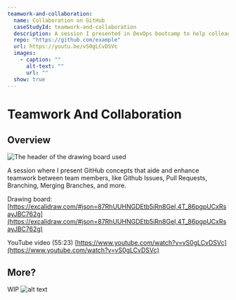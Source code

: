 ```yaml
---
teamwork-and-collaboration:
  name: Collaboration on GitHub
  caseStudyId: teamwork-and-collaboration
  description: A session I presented in DevOps bootcamp to help colleagues on how to efficiently collaboarate on GitHub.
  repo: "https://github.com/example"
  url: https://youtu.be/vS0gLCvDSVc
  images:
    - caption: ""
      alt-text: ""
      url: ""
  show: true
---
```


# Teamwork And Collaboration

## Overview

![The header of the drawing board used](https://alialjaffer-website.s3.me-south-1.amazonaws.com/images/teamwork-and-collaboration/header.png)

A session where I present GitHub concepts that aide and enhance teamwork between team members, like Github Issues, Pull Requests, Branching, Merging Branches, and more.

Drawing board: [https://excalidraw.com/#json=87RhUUHNGDEtb5iRn8GeI,4T_86pgpUCxRsayJBC762g](https://excalidraw.com/#json=87RhUUHNGDEtb5iRn8GeI,4T_86pgpUCxRsayJBC762g)

YouTube video (55:23) [https://www.youtube.com/watch?v=vS0gLCvDSVc](https://www.youtube.com/watch?v=vS0gLCvDSVc)

## More?

WIP
![alt text](image.png)
